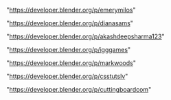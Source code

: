 "https://developer.blender.org/p/emerymilos"

"https://developer.blender.org/p/dianasams"

"https://developer.blender.org/p/akashdeepsharma123"

"https://developer.blender.org/p/igggames"

"https://developer.blender.org/p/markwoods"

"https://developer.blender.org/p/csstutslv"

"https://developer.blender.org/p/cuttingboardcom"

